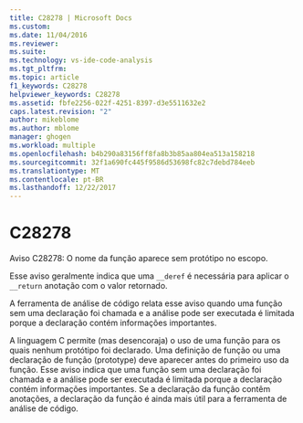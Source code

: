 ```yaml
---
title: C28278 | Microsoft Docs
ms.custom: 
ms.date: 11/04/2016
ms.reviewer: 
ms.suite: 
ms.technology: vs-ide-code-analysis
ms.tgt_pltfrm: 
ms.topic: article
f1_keywords: C28278
helpviewer_keywords: C28278
ms.assetid: fbfe2256-022f-4251-8397-d3e5511632e2
caps.latest.revision: "2"
author: mikeblome
ms.author: mblome
manager: ghogen
ms.workload: multiple
ms.openlocfilehash: b4b290a83156ff8fa8b3b85aa804ea513a158218
ms.sourcegitcommit: 32f1a690fc445f9586d53698fc82c7debd784eeb
ms.translationtype: MT
ms.contentlocale: pt-BR
ms.lasthandoff: 12/22/2017
---
```

# <a name="c28278"></a>C28278
Aviso C28278: O nome da função aparece sem protótipo no escopo.  
  
 Esse aviso geralmente indica que uma `__deref` é necessária para aplicar o `__return` anotação com o valor retornado.  
  
 A ferramenta de análise de código relata esse aviso quando uma função sem uma declaração foi chamada e a análise pode ser executada é limitada porque a declaração contém informações importantes.  
  
 A linguagem C permite (mas desencoraja) o uso de uma função para os quais nenhum protótipo foi declarado. Uma definição de função ou uma declaração de função (prototype) deve aparecer antes do primeiro uso da função. Esse aviso indica que uma função sem uma declaração foi chamada e a análise pode ser executada é limitada porque a declaração contém informações importantes. Se a declaração da função contêm anotações, a declaração da função é ainda mais útil para a ferramenta de análise de código.
